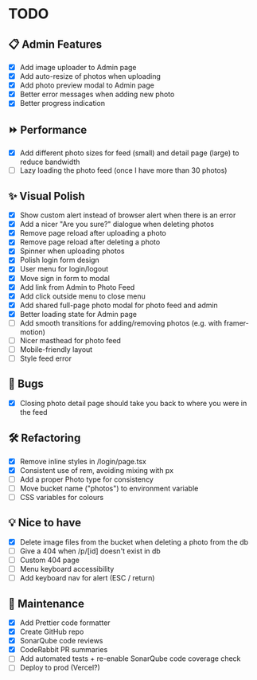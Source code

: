 # TODO

## 📋 Admin Features

- [x] Add image uploader to Admin page
- [x] Add auto-resize of photos when uploading
- [x] Add photo preview modal to Admin page
- [x] Better error messages when adding new photo
- [x] Better progress indication

## ⏩ Performance

- [x] Add different photo sizes for feed (small) and detail page (large) to reduce bandwidth
- [ ] Lazy loading the photo feed (once I have more than 30 photos)

## ✨ Visual Polish

- [x] Show custom alert instead of browser alert when there is an error
- [x] Add a nicer "Are you sure?" dialogue when deleting photos
- [x] Remove page reload after uploading a photo
- [x] Remove page reload after deleting a photo
- [x] Spinner when uploading photos
- [x] Polish login form design
- [x] User menu for login/logout
- [x] Move sign in form to modal
- [x] Add link from Admin to Photo Feed
- [x] Add click outside menu to close menu
- [x] Add shared full-page photo modal for photo feed and admin
- [x] Better loading state for Admin page
- [ ] Add smooth transitions for adding/removing photos (e.g. with framer-motion)
- [ ] Nicer masthead for photo feed
- [ ] Mobile-friendly layout
- [ ] Style feed error

## 🐛 Bugs

- [x] Closing photo detail page should take you back to where you were in the feed

## 🛠 Refactoring

- [x] Remove inline styles in /login/page.tsx
- [x] Consistent use of rem, avoiding mixing with px
- [ ] Add a proper Photo type for consistency
- [ ] Move bucket name ("photos") to environment variable
- [ ] CSS variables for colours

## 💡 Nice to have

- [x] Delete image files from the bucket when deleting a photo from the db
- [ ] Give a 404 when /p/[id] doesn't exist in db
- [ ] Custom 404 page
- [ ] Menu keyboard accessibility
- [ ] Add keyboard nav for alert (ESC / return)

## 🧹 Maintenance

- [x] Add Prettier code formatter
- [x] Create GitHub repo
- [x] SonarQube code reviews
- [x] CodeRabbit PR summaries
- [ ] Add automated tests + re-enable SonarQube code coverage check
- [ ] Deploy to prod (Vercel?)
